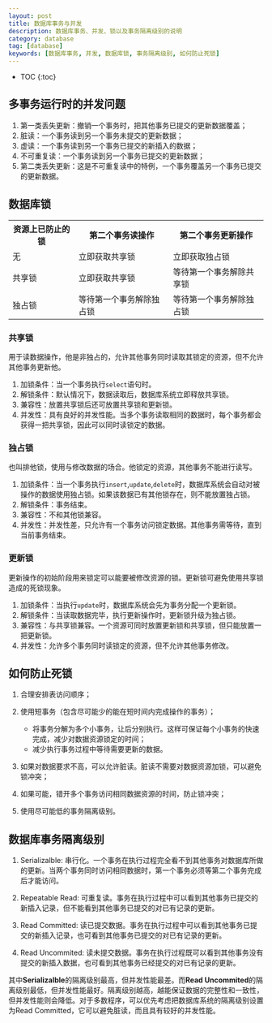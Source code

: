 ```yaml
---
layout: post
title: 数据库事务与并发
description: 数据库事务、并发、锁以及事务隔离级别的说明
category: database
tag: [database]
keywords: [数据库事务, 并发, 数据库锁, 事务隔离级别, 如何防止死锁]
---
```


* TOC
{:toc}

## 多事务运行时的并发问题

1. 第一类丢失更新：撤销一个事务时，把其他事务已提交的更新数据覆盖；
2. 脏读：一个事务读到另一个事务未提交的更新数据；
3. 虚读：一个事务读到另一个事务已提交的新插入的数据；
4. 不可重复读：一个事务读到另一个事务已提交的更新数据；
5. 第二类丢失更新：这是不可重复读中的特例，一个事务覆盖另一个事务已提交的更新数据。

## 数据库锁

<table class="table table-bordered">
    <tr>
        <th>资源上已防止的锁</th>
        <th>第二个事务读操作</th>
        <th>第二个事务更新操作</th>
    </tr>
    <tr>
        <td>无</td>
        <td>立即获取共享锁</td>
        <td>立即获取独占锁</td>
    </tr>
    <tr>
        <td>共享锁</td>
        <td>立即获取共享锁</td>
        <td>等待第一个事务解除共享锁</td>
    </tr>
    <tr>
        <td>独占锁</td>
        <td>等待第一个事务解除独占锁</td>
        <td>等待第一个事务解除独占锁</td>
    </tr>
</table>

### 共享锁

用于读数据操作，他是非独占的，允许其他事务同时读取其锁定的资源，但不允许其他事务更新他。

1. 加锁条件：当一个事务执行`select`语句时。
2. 解锁条件：默认情况下，数据读取后，数据库系统立即释放共享锁。
3. 兼容性：放置共享锁后还可放置共享锁和更新锁。
4. 并发性：具有良好的并发性能。当多个事务读取相同的数据时，每个事务都会获得一把共享锁，因此可以同时读锁定的数据。

### 独占锁

也叫排他锁，使用与修改数据的场合。他锁定的资源，其他事务不能进行读写。

1. 加锁条件：当一个事务执行`insert`,`update`,`delete`时，数据库系统会自动对被操作的数据使用独占锁。如果该数据已有其他锁存在，则不能放置独占锁。
2. 解锁条件：事务结束。
3. 兼容性：不和其他锁兼容。
4. 并发性：并发性差，只允许有一个事务访问锁定数据。其他事务需等待，直到当前事务结束。

### 更新锁

更新操作的初始阶段用来锁定可以能要被修改资源的锁。更新锁可避免使用共享锁造成的死锁现象。

1. 加锁条件：当执行`update`时，数据库系统会先为事务分配一个更新锁。
2. 解锁条件：当读取数据完毕，执行更新操作时，更新锁升级为独占锁。
3. 兼容性：与共享锁兼容。一个资源可同时放置更新锁和共享锁，但只能放置一把更新锁。
4. 并发性：允许多个事务同时读锁定的资源，但不允许其他事务修改。

## 如何防止死锁

1. 合理安排表访问顺序；
2. 使用短事务（包含尽可能少的能在短时间内完成操作的事务）；

    + 将事务分解为多个小事务，让后分别执行。这样可保证每个小事务的快速完成，减少对数据资源锁定的时间；
    + 减少执行事务过程中等待需要更新的数据。

3. 如果对数据要求不高，可以允许脏读。脏读不需要对数据资源加锁，可以避免锁冲突；

4. 如果可能，错开多个事务访问相同数据资源的时间，防止锁冲突；

5. 使用尽可能低的事务隔离级别。


## 数据库事务隔离级别

1. Serializalble: 串行化。一个事务在执行过程完全看不到其他事务对数据库所做的更新。当两个事务同时访问相同数据时，第一个事务必须等第二个事务完成后才能访问。

2. Repeatable Read: 可重复读。事务在执行过程中可以看到其他事务已提交的新插入记录，但不能看到其他事务已提交的对已有记录的更新。

3. Read Committed: 读已提交数据。事务在执行过程中可以看到其他事务已提交的新插入记录，也可看到其他事务已提交的对已有记录的更新。

4. Read Uncommited: 读未提交数据。事务在执行过程既可以看到其他事务没有提交的新插入数据，也可看到其他事务已经提交的对已有记录的更新。


其中**Serializalble**的隔离级别最高，但并发性能最差。而**Read Uncommited**的隔离级别最低，但并发性能最好。隔离级别越高，越能保证数据的完整性和一致性，但并发性能则会降低。对于多数程序，可以优先考虑把数据库系统的隔离级别设置为Read Committed，它可以避免脏读，而且具有较好的并发性能。